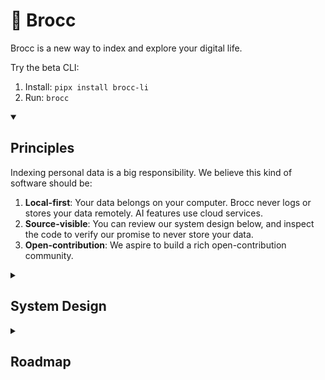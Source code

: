 # 🥦 Brocc

Brocc is a new way to index and explore your digital life.

Try the beta CLI:

1. Install: `pipx install brocc-li`
2. Run: `brocc`

<details open>
<summary><h2>Principles</h2></summary>

Indexing personal data is a big responsibility. We believe this kind of software should be:

1. **Local-first**: Your data belongs on your computer. Brocc never logs or stores your data remotely. AI features use cloud services.
2. **Source-visible**: You can review our system design below, and inspect the code to verify our promise to never store your data.
3. **Open-contribution**: We aspire to build a rich open-contribution community.

</details>

<details>
<summary><h2>System Design</h2></summary>

Our general preference is to build robust embedded software that can run locally with minimal system requirements. We carefully choose dependencies that have this quality themselves, making pragmatic exceptions:

1. We host a light web application, used primarily for authentication.
2. AI models run remotely, because we prefer software with minimal system requirements.

## Primary dependencies

### Local app (`/cli`)

- [DuckDB](https://duckdb.org): Embedded columnar database that stores document data. Because access patterns are more analytical than transactional, DuckDB's columnar storage is a good fit.
- [LanceDB](https://github.com/lancedb/lancedb): Embedded vector database using [Lance](https://github.com/lancedb/lance) storage format.
- [Polars](https://docs.pola.rs): DataFrame library, leverages Apache Arrow to avoid loading entire datasets into memory.
- [Textual](https://www.textualize.io): Terminal UI framework.
- [OpenRouter](https://openrouter.ai/docs/quickstart): AI routing service, allows user-scoped API keys to access cloud LLMs. LLM API requests are made locally from your computer, using your account's OpenRouter API [key](https://github.com/SubstrateLabs/brocc/blob/main/site/lib/user-lifecycle.ts).
- Embeddings (for ingestion + queries) use [Voyage AI](https://www.voyageai.com/) via our [API proxy](https://github.com/SubstrateLabs/brocc/blob/main/site/app/api/embed/route.ts).

### Website (`/site`)

- [Neon Postgres](https://neon.tech/docs/introduction): Used to store users, API keys, and collaboration settings.
- [WorkOS](https://workos.com): Used for auth.
- [Upstash Redis](https://upstash.com/docs/redis/overall/getstarted): Used to cache session information.
- [Cloudflare R2](https://developers.cloudflare.com/r2): Used to store published datasets.

### Ingestion

0. Everything is a document. Many ways to "read" documents.
1. Document is converted to Markdown.
2. Markdown is chunked using a heuristic that preserves section boundaries.
3. Document metadata and chunk content are stored in DuckDB. Document metadata is stored in the `docs` table, and chunks stored in `chunks`.
4. Chunked markdown is embedded multimodally (interleaved text and images).
5. Chunk embeddings are stored in LanceDB, filterable by metadata.

</details>

<details>
<summary><h2>Roadmap</h2></summary>

- **0.0.1**: Browser sense: connects to your browser history.
  - [ ] Ingest recent browser history
  - [ ] Index feeds:
    - [x] Twitter
    - [x] Substack
    - [ ] Gmail
  - [ ] Robust PDF ingestion (online only), including article metadata
  - [ ] Basic hybrid semantic+lexical search
- **0.0.2**: API sense: connects to web services via OAuth.
  - [ ] OAuth connection to:
    - [ ] Notion
    - [ ] Slack
    - [ ] Discord
    - [ ] WhatsApp
    - [ ] Telegram
- **0.0.3**: File sense: connects to your filesystem.
  - [ ] Index local Mac applications:
    - [ ] iMessage
    - [ ] Photos
    - [ ] Notes
  - [ ] Index local files:
    - [ ] PDFs
    - [ ] Markdown files

</details>
